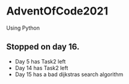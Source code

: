 # AdventOfCode2021
Using Python

## Stopped on day 16.
* Day 5 has Task2 left 
* Day 14 has Task2 left
* Day 15 has a bad dijkstras search algorithm 

